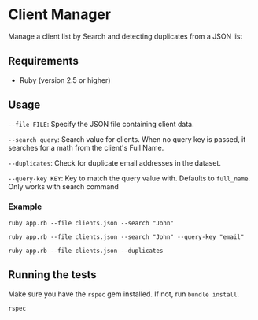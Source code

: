 # Client Manager

Manage a client list by Search and detecting duplicates from a JSON list

## Requirements
- Ruby (version 2.5 or higher)

## Usage

`--file FILE`: Specify the JSON file containing client data.

`--search query`: Search value for clients. When no query key is passed, it searches for a math from the client's Full Name. 

`--duplicates`: Check for duplicate email addresses in the dataset.

`--query-key KEY`: Key to match the query value with. Defaults to `full_name`. Only works with search command

### Example
```shell
ruby app.rb --file clients.json --search "John"

ruby app.rb --file clients.json --search "John" --query-key "email"

ruby app.rb --file clients.json --duplicates
```

## Running the tests
Make sure you have the `rspec` gem installed. If not, run `bundle install`.

```shell
rspec
```
